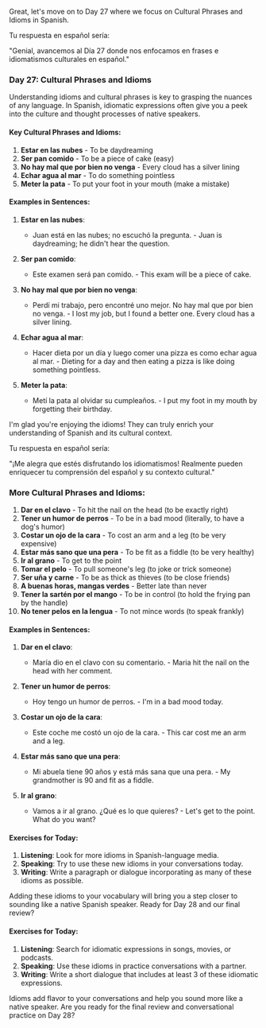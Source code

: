 Great, let's move on to Day 27 where we focus on Cultural Phrases and Idioms in Spanish.

Tu respuesta en español sería:

"Genial, avancemos al Día 27 donde nos enfocamos en frases e idiomatismos culturales en español."

### Day 27: Cultural Phrases and Idioms

Understanding idioms and cultural phrases is key to grasping the nuances of any language. In Spanish, idiomatic expressions often give you a peek into the culture and thought processes of native speakers.

#### Key Cultural Phrases and Idioms:

1. **Estar en las nubes** - To be daydreaming
2. **Ser pan comido** - To be a piece of cake (easy)
3. **No hay mal que por bien no venga** - Every cloud has a silver lining
4. **Echar agua al mar** - To do something pointless
5. **Meter la pata** - To put your foot in your mouth (make a mistake)

#### Examples in Sentences:

1. **Estar en las nubes**: 
    - Juan está en las nubes; no escuchó la pregunta. - Juan is daydreaming; he didn't hear the question.

2. **Ser pan comido**: 
    - Este examen será pan comido. - This exam will be a piece of cake.

3. **No hay mal que por bien no venga**: 
    - Perdí mi trabajo, pero encontré uno mejor. No hay mal que por bien no venga. - I lost my job, but I found a better one. Every cloud has a silver lining.

4. **Echar agua al mar**: 
    - Hacer dieta por un día y luego comer una pizza es como echar agua al mar. - Dieting for a day and then eating a pizza is like doing something pointless.

5. **Meter la pata**: 
    - Metí la pata al olvidar su cumpleaños. - I put my foot in my mouth by forgetting their birthday.


I'm glad you're enjoying the idioms! They can truly enrich your understanding of Spanish and its cultural context.

Tu respuesta en español sería:

"¡Me alegra que estés disfrutando los idiomatismos! Realmente pueden enriquecer tu comprensión del español y su contexto cultural."

### More Cultural Phrases and Idioms:

1. **Dar en el clavo** - To hit the nail on the head (to be exactly right)
2. **Tener un humor de perros** - To be in a bad mood (literally, to have a dog's humor)
3. **Costar un ojo de la cara** - To cost an arm and a leg (to be very expensive)
4. **Estar más sano que una pera** - To be fit as a fiddle (to be very healthy)
5. **Ir al grano** - To get to the point
6. **Tomar el pelo** - To pull someone's leg (to joke or trick someone)
7. **Ser uña y carne** - To be as thick as thieves (to be close friends)
8. **A buenas horas, mangas verdes** - Better late than never
9. **Tener la sartén por el mango** - To be in control (to hold the frying pan by the handle)
10. **No tener pelos en la lengua** - To not mince words (to speak frankly)

#### Examples in Sentences:

1. **Dar en el clavo**: 
    - María dio en el clavo con su comentario. - Maria hit the nail on the head with her comment.
  
2. **Tener un humor de perros**: 
    - Hoy tengo un humor de perros. - I'm in a bad mood today.

3. **Costar un ojo de la cara**: 
    - Este coche me costó un ojo de la cara. - This car cost me an arm and a leg.

4. **Estar más sano que una pera**: 
    - Mi abuela tiene 90 años y está más sana que una pera. - My grandmother is 90 and fit as a fiddle.

5. **Ir al grano**: 
    - Vamos a ir al grano. ¿Qué es lo que quieres? - Let's get to the point. What do you want?

#### Exercises for Today:

1. **Listening**: Look for more idioms in Spanish-language media.
2. **Speaking**: Try to use these new idioms in your conversations today.
3. **Writing**: Write a paragraph or dialogue incorporating as many of these idioms as possible.

Adding these idioms to your vocabulary will bring you a step closer to sounding like a native Spanish speaker. Ready for Day 28 and our final review?

#### Exercises for Today:

1. **Listening**: Search for idiomatic expressions in songs, movies, or podcasts.
2. **Speaking**: Use these idioms in practice conversations with a partner.
3. **Writing**: Write a short dialogue that includes at least 3 of these idiomatic expressions.

Idioms add flavor to your conversations and help you sound more like a native speaker. Are you ready for the final review and conversational practice on Day 28?